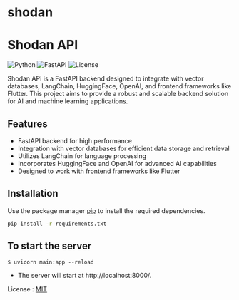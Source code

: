 # shodan
# Shodan API

![Python](https://img.shields.io/badge/python-v3.8-blue)
![FastAPI](https://img.shields.io/badge/FastAPI-v0.68.0-green)
![License](https://img.shields.io/badge/license-MIT-orange)

Shodan API is a FastAPI backend designed to integrate with vector databases, LangChain, HuggingFace, OpenAI, and frontend frameworks like Flutter. This project aims to provide a robust and scalable backend solution for AI and machine learning applications.

## Features

- FastAPI backend for high performance
- Integration with vector databases for efficient data storage and retrieval
- Utilizes LangChain for language processing
- Incorporates HuggingFace and OpenAI for advanced AI capabilities
- Designed to work with frontend frameworks like Flutter

## Installation

Use the package manager [pip](https://pip.pypa.io/en/stable/) to install the required dependencies.

```bash
pip install -r requirements.txt
```

## To start the server

`$ uvicorn main:app --reload`

- The server will start at http://localhost:8000/.


License : [MIT](https://choosealicense.com/licenses/mit/)
